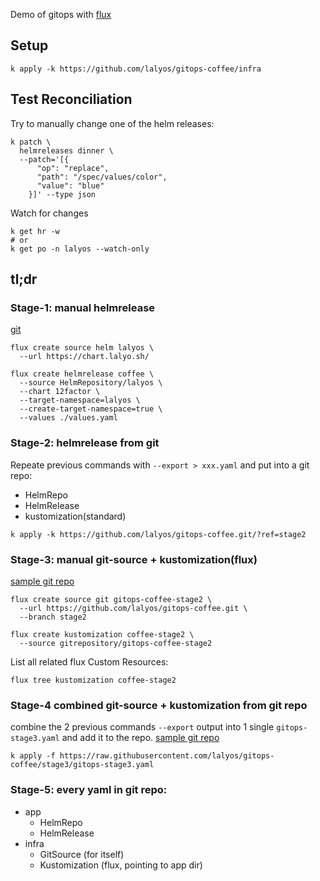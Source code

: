 Demo of gitops with [flux](https://fluxcd.io/flux/components/)

## Setup

```
k apply -k https://github.com/lalyos/gitops-coffee/infra
```

## Test Reconciliation

Try to manually change one of the helm releases:
```
k patch \
  helmreleases dinner \
  --patch='[{
      "op": "replace",
      "path": "/spec/values/color",
      "value": "blue"
    }]' --type json
```

Watch for changes
```
k get hr -w
# or
k get po -n lalyos --watch-only
```

## tl;dr

### Stage-1: manual helmrelease

[git](https://github.com/lalyos/gitops-coffee/commit/4b3927908d45cc7385ca249671aee337cfb07951#diff-d7b0a7e1ae06cfedb2dc7a10f6ecb8212f28d091361ae9b7e747e66499ad0cdf)

```
flux create source helm lalyos \
  --url https://chart.lalyo.sh/ 

flux create helmrelease coffee \
  --source HelmRepository/lalyos \
  --chart 12factor \
  --target-namespace=lalyos \
  --create-target-namespace=true \
  --values ./values.yaml
```

### Stage-2: helmrelease from git

Repeate previous commands with `--export > xxx.yaml` and put into a git repo:
  - HelmRepo
  - HelmRelease
  - kustomization(standard)

```
k apply -k https://github.com/lalyos/gitops-coffee.git/?ref=stage2
```

### Stage-3: manual git-source + kustomization(flux)

[sample git repo](https://github.com/lalyos/gitops-coffee/tree/stage2)

```
flux create source git gitops-coffee-stage2 \
  --url https://github.com/lalyos/gitops-coffee.git \
  --branch stage2

flux create kustomization coffee-stage2 \
  --source gitrepository/gitops-coffee-stage2
```

List all related flux Custom Resources:
```
flux tree kustomization coffee-stage2
```

### Stage-4 combined git-source + kustomization from git repo


combine the 2 previous commands `--export` output into 1 single `gitops-stage3.yaml`
and add it to the repo.
[sample git repo](https://github.com/lalyos/gitops-coffee/tree/stage3)

```
k apply -f https://raw.githubusercontent.com/lalyos/gitops-coffee/stage3/gitops-stage3.yaml
```

### Stage-5: every yaml in git repo:

- app
  - HelmRepo
  - HelmRelease
- infra
  - GitSource (for itself)
  - Kustomization (flux, pointing to app dir)